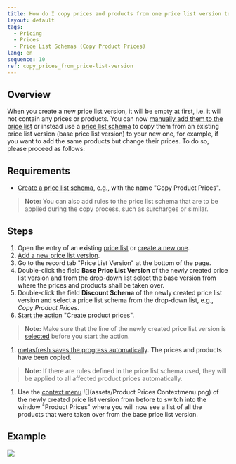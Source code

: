 ```yaml
---
title: How do I copy prices and products from one price list version to another?
layout: default
tags:
  - Pricing
  - Prices
  - Price List Schemas (Copy Product Prices)
lang: en
sequence: 10
ref: copy_prices_from_price-list-version
---
```


## Overview
When you create a new price list version, it will be empty at first, i.e. it will not contain any prices or products. You can now [manually add them to the price list](Add_products_to_price-list) or instead use a [price list schema](Price_list_schema_rules) to copy them from an existing price list version (base price list version) to your new one, for example, if you want to add the same products but change their prices. To do so, please proceed as follows:

## Requirements
- [Create a price list schema](Price_list_schema_rules), e.g., with the name "Copy Product Prices".
 >**Note:** You can also add rules to the price list schema that are to be applied during the copy process, such as surcharges or similar.

## Steps
1. Open the entry of an existing [price list](Menu) or [create a new one](Add_price-list).
1. [Add a new price list version](Add_price-list-version).
1. Go to the record tab "Price List Version" at the bottom of the page.
1. Double-click the field **Base Price List Version** of the newly created price list version and from the drop-down list select the base version from where the prices and products shall be taken over.
1. Double-click the field **Discount Schema** of the newly created price list version and select a price list schema from the drop-down list, e.g., *Copy Product Prices*.
1. [Start the action](StartAction) "Create product prices".
 >**Note:** Make sure that the line of the newly created price list version is [selected](RecordSelection) before you start the action.

1. [metasfresh saves the progress automatically](Saveindicator). The prices and products have been copied.
 >**Note:** If there are rules defined in the price list schema used, they will be applied to all affected product prices automatically.

1. Use the [context menu](Jumpto_via_context_menu) ![](assets/Product Prices Contextmenu.png) of the newly created price list version from before to switch into the window "Product Prices" where you will now see a list of all the products that were taken over from the base price list version.

## Example
![](assets/Copy_prices_from_price-list-version.gif)
